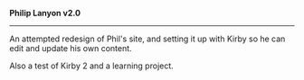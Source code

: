 **Philip Lanyon v2.0**
- - - - 

An attempted redesign of Phil's site, and setting it up with Kirby so he can edit and update his own content.

Also a test of Kirby 2 and a learning project.